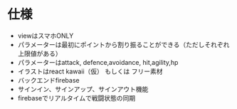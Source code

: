 # 仕様

- viewはスマホONLY
- パラメーターは最初にポイントから割り振ることができる（ただしそれぞれ上限値がある）
- パラメーターはattack, defence,avoidance, hit,agility,hp
- イラストはreact kawaii（仮） もしくは フリー素材
- バックエンドfirebase
- サインイン、サインアップ、サインアウト機能
- firebaseでリアルタイムで戦闘状態の同期